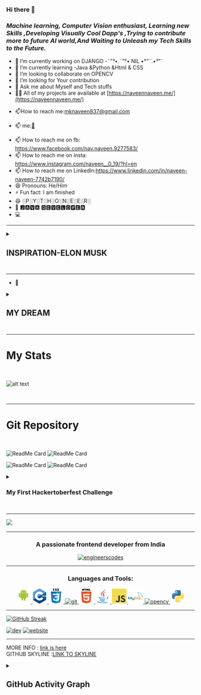 ### Hi there 👋
<h3><i>Machine learning, Computer Vision enthusiast, Learning new  Skills ,Developing Visually Cool Dapp's ,Trying to contribute more to future AI world,And Waiting to Unleash my Tech Skills to the Future.</i></h3>

- 🔭 I’m currently working on DJANGO  -˜”*°•.˜”*°• NIL •°*”˜.•°*”˜
- 🌱 I’m currently learning -Java &Python &Html & CSS
- 👯 I’m looking to collaborate on OPENCV
- 🤔 I’m looking for Your contribution
- 💬 Ask me about Myself and Tech stuffs
- 👨‍💻 All of my projects are available at [https://naveennaveen.me/](https://naveennaveen.me/)
<ul><li><p>📫How to reach me:<a href="mailto:mknaveen837@gmail.com">mknaveen837@gmail.com</a></p></li></ul>

<ul><li><p>📫 me:<a href="https://mail.google.com/mail/?view=cm&fs=1&tf=1&to=mknaveen837@gmail.com" target="_blank">📧</a></p></il></ul>

- 📫 How to reach me on fb:      https://www.facebook.com/nav.naveen.9277583/
- 📫 How to reach me on insta:   https://www.instagram.com/naveen__0_19/?hl=en
- 📫 How to reach me on Linkedln:https://www.linkedin.com/in/naveen-naveen-7742b7190/
- 😄 Pronouns: He/Him
- ⚡ Fun fact: I am finished
- 😄 ░P░Y░T░H░O░N░E░E░R░
- 👀 🅹🅰🆅🅰 🅳🅴🆅🅴🅻🅾🅿🅴🆁
- 💻
<hr>
<details><summary><h2>INSPIRATION-ELON MUSK<h2></summary>
<img src="https://github.com/engineerscodes/Opencv-4/blob/master/venv/image/git.jpeg" width="500">
</details>                                                                                              
<!--<h2>
 INSPIRATION-ELON MUSK <h2>
![alt text](https://github.com/engineerscodes/Opencv-4/blob/master/venv/image/git.jpeg)
--->
<hr>
<ul><li><p> 👀 </p></il></ul>
<details><summary><h2>MY DREAM<h2></summary>
 </br> 

 [![Watch the video](https://img.youtube.com/vi/r2vVsF4LS_I/hqdefault.jpg)](https://youtu.be/r2vVsF4LS_I)
</details>
 <!--<h2>
 MY DREAM <h2>
 [![Watch the video](https://img.youtube.com/vi/r2vVsF4LS_I/hqdefault.jpg)](https://youtu.be/r2vVsF4LS_I) --->
<hr>

<h1> My Stats</h1>
</br>

![alt text](https://github-readme-stats-naveen.vercel.app/api?username=engineerscodes&&show_icons=true&title_color=ffffff&icon_color=ffffff&text_color=ffffff&bg_color=45,ff0066,1b1f23) 

<!--[![Top Langs](https://github-readme-stats.vercel.app/api/top-langs/?username=engineerscodes&layout=compact)](https://github.com/anuraghazra/github-readme-stats)-->


</br>

<hr>
<h1>Git Repository</h1>
<br> 

![ReadMe Card](https://github-readme-stats-naveen.vercel.app/api/pin/?username=engineerscodes&repo=Firstyear-practice-programs&&show_icons=true&title_color=fafbfc&icon_color=28a745&text_color=fafbfc&bg_color=45,0366d6,c5f015)
![ReadMe Card](https://github-readme-stats-naveen.vercel.app/api/pin/?username=engineerscodes&repo=HEROKU_APP&&show_icons=true&title_color=fafbfc&icon_color=28a745&text_color=fafbfc&bg_color=45,0366d6,c5f015)

![ReadMe Card](https://github-readme-stats-naveen.vercel.app/api/pin/?username=engineerscodes&repo=YOLOV3-COMPUTER-VISION-&&show_icons=true&title_color=fafbfc&icon_color=28a745&text_color=fafbfc&bg_color=45,0366d6,c5f015)
![ReadMe Card](https://github-readme-stats-naveen.vercel.app/api/pin/?username=engineerscodes&repo=JAVA_GUI&&show_icons=true&title_color=fafbfc&icon_color=28a745&text_color=fafbfc&bg_color=45,0366d6,c5f015)

<details><summary><h3> My First Hackertoberfest Challenge</summary></h3>
 post -https://www.linkedin.com/feed/update/urn:li:activity:6723119278159220736/ <br/>
 <i><b>🏅 Hacktoberfest 2020 Badge 🏅</b> - https://dev.to/engineerscodes </i> <br/>
 
 <p align="center"><img src="https://res.cloudinary.com/practicaldev/image/fetch/s--ipK3ZYfm--/c_limit,f_auto,fl_progressive,q_80,w_375/https://dev-to-uploads.s3.amazonaws.com/uploads/badge/badge_image/80/hacktoberfest2020-badge_2.png" alt="Hacktoberfest"></p>
</details>
</br>
<hr>

![](https://komarev.com/ghpvc/?username=engineerscodes&style=flat-square&label=View%20Count%20ON%20My%20Repo)

<hr>
<h3 align="center">A passionate frontend developer from India</h3>

<p align="center"> <a href="https://github.com/ryo-ma/github-profile-trophy"><img src="https://github-profile-trophy.vercel.app/?username=engineerscodes&theme=monokai" alt="engineerscodes" /></a> </p>

<hr>


<h3 align="center">Languages and Tools:</h3>
<p align="center"> <a href="https://developer.android.com" target="_blank"> <img src="https://raw.githubusercontent.com/devicons/devicon/master/icons/android/android-original-wordmark.svg" alt="android" width="40" height="40"/> </a> <a href="https://www.w3schools.com/cpp/" target="_blank"> <img src="https://raw.githubusercontent.com/devicons/devicon/master/icons/cplusplus/cplusplus-original.svg" alt="cplusplus" width="40" height="40"/> </a> <a href="https://www.w3schools.com/css/" target="_blank"> <img src="https://raw.githubusercontent.com/devicons/devicon/master/icons/css3/css3-original-wordmark.svg" alt="css3" width="40" height="40"/> </a> <a href="https://git-scm.com/" target="_blank"> <img src="https://www.vectorlogo.zone/logos/git-scm/git-scm-icon.svg" alt="git" width="40" height="40"/> </a> <a href="https://www.w3.org/html/" target="_blank"> <img src="https://raw.githubusercontent.com/devicons/devicon/master/icons/html5/html5-original-wordmark.svg" alt="html5" width="40" height="40"/> </a> <a href="https://www.java.com" target="_blank"> <img src="https://raw.githubusercontent.com/devicons/devicon/master/icons/java/java-original.svg" alt="java" width="40" height="40"/> </a> <a href="https://developer.mozilla.org/en-US/docs/Web/JavaScript" target="_blank"> <img src="https://raw.githubusercontent.com/devicons/devicon/master/icons/javascript/javascript-original.svg" alt="javascript" width="40" height="40"/> </a> <a href="https://www.mysql.com/" target="_blank"> <img src="https://raw.githubusercontent.com/devicons/devicon/master/icons/mysql/mysql-original-wordmark.svg" alt="mysql" width="40" height="40"/> </a> <a href="https://opencv.org/" target="_blank"> <img src="https://www.vectorlogo.zone/logos/opencv/opencv-icon.svg" alt="opencv" width="40" height="40"/> </a> <a href="https://www.python.org" target="_blank"> <img src="https://raw.githubusercontent.com/devicons/devicon/master/icons/python/python-original.svg" alt="python" width="40" height="40"/> </a> </p>


<hr>
<p  align="center">

[![GitHub Streak](http://github-readme-streak-stats.herokuapp.com?user=engineerscodes&theme=react&hide_border=true)](https://git.io/streak-stats)



</p>


[<img src='https://cdn.jsdelivr.net/npm/simple-icons@3.0.1/icons/dev-dot-to.svg' alt='dev' height='40'>](https://dev.to/engineerscodes) [<img src='https://cdn.jsdelivr.net/npm/simple-icons@3.0.1/icons/icloud.svg' alt='website' height='40'>](https://naveennaveen.me/) 
<hr>

MORE INFO : [link is here](https://profile-summary-for-github.com/user/engineerscodes)
<br>
GITHUB SKYLINE :[LINK TO SKYLINE ](https://skyline.github.com/engineerscodes/2021)

<details><summary><h2>GitHub Activity Graph<h2></summary>
 <br>
 
![GitHub Activity Graph](https://activity-graph.herokuapp.com/graph?username=engineerscodes)  

![GitHub metrics](https://metrics.lecoq.io/engineerscodes)  
</details>

